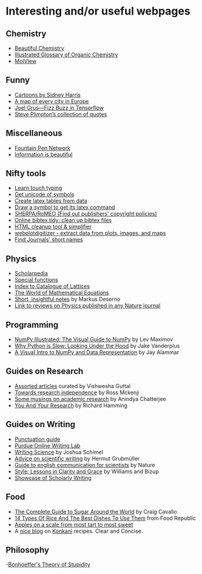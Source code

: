 # Interesting and/or useful webpages

## Chemistry

- [Beautiful Chemistry](https://www.beautifulchemistry.net/reaction/)
- [Illustrated Glossary of Organic Chemistry](https://www.chem.ucla.edu/~harding/IGOC/IGOC.html)
- [MolView](https://molview.org/)

## Funny

- [Cartoons by Sidney Harris](https://www.sciencecartoonsplus.com/index.php)
- [A map of every city in Europe](https://www.reddit.com/r/europe/comments/9m5spl/a_map_of_every_city_in_europe/)
- [Joel Grus—Fizz Buzz in Tensorflow](https://joelgrus.com/2016/05/23/fizz-buzz-in-tensorflow/)
- [Steve Plimpton’s collection of quotes](https://cs.sandia.gov/~sjplimp/quotes.html)

## Miscellaneous

- [Fountain Pen Network](https://www.fountainpennetwork.com/)
- [Information is beautiful](https://www.informationisbeautiful.net/)

## Nifty tools

- [Learn touch typing](https://www.typingclub.com/)
- [Get unicode of symbols](https://www.unicodeit.net/)
- [Create latex tables from data](https://www.tablesgenerator.com/)
- [Draw a symbol to get its latex command](https://detexify.kirelabs.org/classify.html)
- [SHERPA/RoMEO (Find out publishers' copyright policies)](https://www.sherpa.ac.uk/romeo/)
- [Online bibtex tidy: clean up bibtex files](https://flamingtempura.github.io/bibtex-tidy/)
- [HTML cleanup tool & simplifier](https://www.htmlwasher.com/)
- [webplotdigitizer - extract data from plots, images, and maps](https://automeris.io/WebPlotDigitizer/)
- [Find Journals' short names](https://www.ncbi.nlm.nih.gov/nlmcatalog/journals)

## Physics

- [Scholarpedia](https://www.scholarpedia.org/article/Main_Page)
- [Special functions](https://dlmf.nist.gov/)
- [Index to Catalogue of Lattices](https://www.math.rwth-aachen.de/~Gabriele.Nebe/LATTICES/)
- [The World of Mathematical Equations](https://eqworld.ipmnet.ru/)
- [Short, insightful notes](https://research.phys.cmu.edu/deserno/random-acts-of-knowledge/) by Markus Deserno
- [Link to reviews on Physics published in any Nature journal](https://www.nature.com/search?order=relevance&article_type=reviews%2Cprotocols&subject=physics)

## Programming

- [NumPy Illustrated: The Visual Guide to NumPy](https://betterprogramming.pub/numpy-illustrated-the-visual-guide-to-numpy-3b1d4976de1d) by Lev Maximov
- [Why Python is Slow: Looking Under the Hood](https://jakevdp.github.io/blog/2014/05/09/why-python-is-slow/) by Jake Vanderplus
- [A Visual Intro to NumPy and Data Representation](https://jalammar.github.io/visual-numpy/) by Jay Alammar

## Guides on Research

- [Assorted articles](https://teelabiisc.wordpress.com/professional-skills/) curated by Vishwesha Guttal
- [Towards research independence](https://condensedconcepts.blogspot.de/2011/09/towards-research-independence.html) by Ross Mckenji
- [Some musings on academic research](https://home.iitk.ac.in/~anindya/musing_on_academic_research.htm) by Anindya Chatterjee
- [You And Your Research](https://www.cs.virginia.edu/~robins/YouAndYourResearch.html) by Richard Hamming

## Guides on Writing

- [Punctuation guide](https://www.thepunctuationguide.com/)
- [Purdue Online Writing Lab](https://owl.purdue.edu/owl/purdue_owl.html)
- [Writing Science](https://global.oup.com/academic/product/writing-science-9780199760244?cc=de&lang=en&) by Joshua Schimel
- [Advice on scientific writing](https://www.mpinat.mpg.de/631838/guidelines_english.pdf) by Hermut Grubmüller
- [Guide to english communication for scientists](https://www.nature.com/scitable/ebooks/english-communication-for-scientists-14053993/contents/) by Nature
- [Style: Lessons in Clarity and Grace](https://en.wikipedia.org/wiki/Style:_Lessons_in_Clarity_and_Grace) by Williams and Bizup
- [Showcase of Scholarly Writing](https://www.hendrenwriting.com/showcase#)

## Food

- [The Complete Guide to Sugar Around the World](https://www.saveur.com/global-sugar-guide) by Craig Cavallo
- [14 Types Of Rice And The Best Dishes To Use Them](https://www.foodrepublic.com/2017/03/15/all-types-of-rice/) from Food Republic
- [Apples on a scale from most tart to most sweet](https://www.reddit.com/r/coolguides/comments/davkj5/apples_on_a_scale_from_most_tart_to_most_sweet/)
- A [nice blog](https://www.konkanirecipes.com/) on [Konkani](https://en.wikipedia.org/wiki/Konkan) recipes. Clear and Concise.

## Philosophy

-[Bonhoeffer's Theory of Stupidity](https://www.youtube.com/watch?v=ww47bR86wSc)
